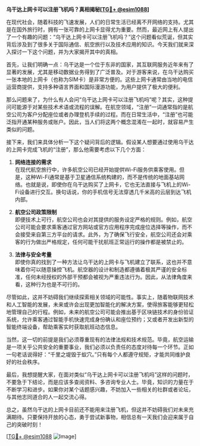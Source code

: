 **乌干达上网卡可以注册飞机吗？真相揭秘[[TG💪+ @esim1088](https://t.me/s/esim1088)]**

在现代社会，随着科技的飞速发展，人们的日常生活已经离不开网络的支持。尤其是在国外旅行时，拥有一张可靠的上网卡显得尤为重要。然而，最近网上有人提出了一个有趣的问题：“乌干达上网卡可以注册飞机吗？”这个问题看似荒诞，但其实背后涉及到了很多关于国际通信、航空旅行以及技术应用的知识。今天我们就来深入探讨一下这个问题，并为大家揭开其中的真相。

首先，让我们明确一点：乌干达是一个位于东非的国家，其互联网服务近年来有了显著的发展，尤其是移动数据业务得到了广泛普及。对于游客来说，在乌干达购买一张本地的上网卡（也称为SIM卡）是非常方便的。这些上网卡通常由当地的电信运营商提供，支持多种语言界面和国际漫游功能，为用户提供了极大的便利。

那么问题来了，为什么有人会问“乌干达上网卡可以注册飞机吗”呢？其实，这种提问可能源于对某些技术术语或流程的误解。在航空领域，“注册”一词通常指的是航空公司为客户分配座位或者办理登机手续的过程。而在日常生活中，“注册”也可能泛指开通某种服务或账户。因此，当人们将这两个概念混淆在一起时，就容易产生类似的问题。

接下来，我们来具体分析一下这个疑问背后的逻辑。假设某人想要通过使用乌干达的上网卡完成飞机的“注册”，那么他需要考虑以下几个方面：

1. **网络连接的需求**  
   在现代航空旅行中，许多航空公司已经开始提供Wi-Fi服务供乘客使用。但是，这种Wi-Fi通常是基于卫星通信系统构建的，而不是传统的地面基站网络。也就是说，即使你在乌干达购买了上网卡，它也无法直接与飞机上的Wi-Fi设备进行交互。换句话说，你的手机信号无法穿透几千米高的云层到达飞机内部。

2. **航空公司政策限制**  
   即便技术上可行，航空公司也会对其提供的服务设定严格的规则。例如，航空公司可能会要求乘客通过官方网站或官方应用程序完成座位选择等操作，而不会接受来自第三方平台的请求。此外，为了确保飞行安全，航空公司还会对乘客的行为做出严格规定，任何可能干扰航班正常运行的操作都是被禁止的。

3. **法律与安全考量**  
   即使你真的找到了一种方法让乌干达的上网卡与飞机建立了联系，这也并不意味着你可以随意操控飞机。航空器的设计和制造都遵循着极其严谨的安全标准，任何未经授权的外部干预都会被视为严重违法行为。因此，从法律角度来看，这种行为也是不可行的。

尽管如此，这并不妨碍我们继续探索相关领域的可能性。事实上，随着物联网技术和人工智能的发展，未来或许会出现更加智能化的解决方案，使得旅客能够更轻松地管理自己的行程。例如，未来的航空公司可能会推出基于区块链技术的身份验证系统，允许乘客通过智能手机快速完成身份确认和座位预约；又或者开发出新型的智能终端设备，帮助乘客实时获取航班动态信息。

当然，这一切的前提是我们必须尊重现有的法律法规和技术规范。毕竟，航空运输是一项关乎公共安全的重要事业，我们必须以负责任的态度对待每一个环节。正如一句老话说得好：“千里之堤毁于蚁穴。”只有每个人都遵守规矩，才能共同维护良好的社会秩序。

最后，我想提醒大家，在面对类似“乌干达上网卡可以注册飞机吗”这样的问题时，不要急于下结论，而是应该多查阅资料、多咨询专业人士。毕竟，知识的力量在于不断学习和进步。如果你对某个话题感兴趣，不妨加入一些相关的社群或者论坛，与其他志同道合的人一起交流心得。

总之，虽然乌干达的上网卡目前还不能用来注册飞机，但这并不妨碍我们对未来充满期待。只要保持开放的心态，勇于尝试新事物，相信总有一天我们会迎来属于自己的突破时刻！

[[TG💪+ @esim1088](https://t.me/s/esim1088) ![Image](https://i.postimg.cc/4NQfJmqS/Snipaste-2025-05-13-00-14-12.png)]